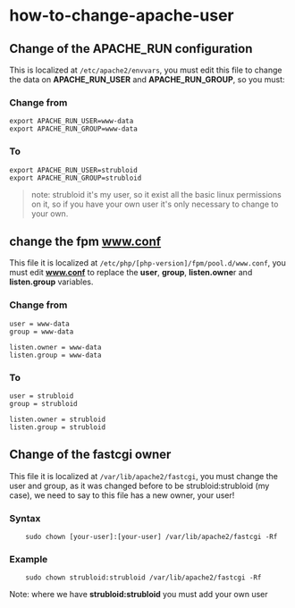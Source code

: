 # how-to-change-apache-user

## Change of the APACHE_RUN configuration
This is localized at `/etc/apache2/envvars`, you must edit this file to change the data on **APACHE_RUN_USER** and **APACHE_RUN_GROUP**, so you must:
### Change from
```
export APACHE_RUN_USER=www-data
export APACHE_RUN_GROUP=www-data
```
### To
```
export APACHE_RUN_USER=strubloid
export APACHE_RUN_GROUP=strubloid
```
> note: strubloid it's my user, so it exist all the basic linux permissions on it, so if you have your own user it's only necessary to change to your own.

## change the fpm www.conf
This file it is localized at `/etc/php/[php-version]/fpm/pool.d/www.conf`, you must edit **www.conf** to replace the **user**, **group**, **listen.owne**r and **listen.group** variables.

### Change from
```
user = www-data
group = www-data

listen.owner = www-data
listen.group = www-data
```
### To
```
user = strubloid
group = strubloid

listen.owner = strubloid
listen.group = strubloid
```

## Change of the fastcgi owner
This file it is localized at `/var/lib/apache2/fastcgi`, you must change the user and group, as it was changed before to be strubloid:strubloid (my case), we need to say to this file has a new owner, your user!

### Syntax
```
    sudo chown [your-user]:[your-user] /var/lib/apache2/fastcgi -Rf
```

### Example
```
    sudo chown strubloid:strubloid /var/lib/apache2/fastcgi -Rf
```
Note: where we have **strubloid:strubloid** you must add your own user
